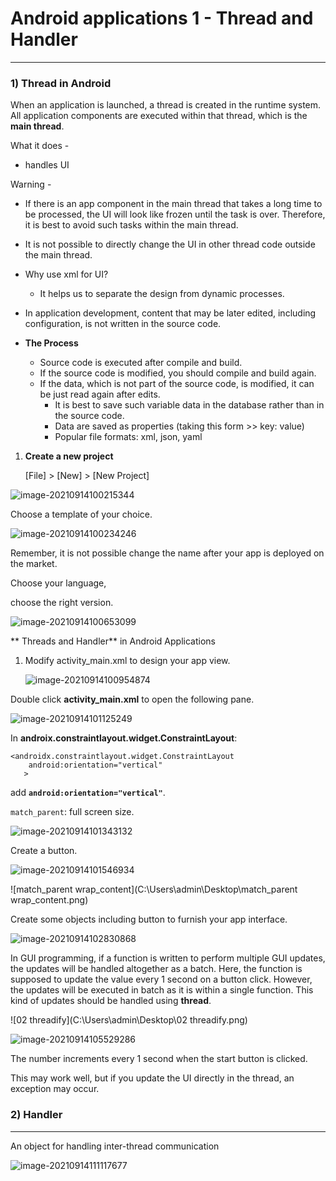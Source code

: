 # Android applications 1 - Thread and Handler

---

### 1) Thread in Android 

When an application is launched, a thread is created in the runtime system. All application components are executed within that thread, which is the **main thread**.

What it does -

-  handles UI

Warning -

- If there is an app component in the main thread that takes a long time to be processed, the UI will look like frozen until the task is over. Therefore, it is best to avoid such tasks within the main thread.
- It is not possible to directly change the UI in other thread code outside the main thread.



- Why use xml for UI?
  - It helps us to separate the design from dynamic processes. 
- In application development, content that may be later edited, including configuration, is not written in the source code.
- **The Process**
  - Source code is executed after compile and build.
  - If the source code is modified, you should compile and build again. 
  - If the data, which is not part of the source code, is modified, it can be just read again after edits.
    - It is best to save such variable data in the database rather than in the source code.
    - Data are saved as properties (taking this form >>  key: value)
    - Popular file formats: xml, json, yaml



1. **Create a new project**

   

   [File] > [New] > [New Project]

![image-20210914100215344](C:\Users\admin\AppData\Roaming\Typora\typora-user-images\image-20210914100215344.png)





Choose a template of your choice. 

![image-20210914100234246](C:\Users\admin\AppData\Roaming\Typora\typora-user-images\image-20210914100234246.png)





Remember, it is not possible change the name after your app is deployed on the market. 

Choose your language, 

choose the right version. 

![image-20210914100653099](C:\Users\admin\AppData\Roaming\Typora\typora-user-images\image-20210914100653099.png)



** Threads and Handler** in Android Applications

1) Modify activity_main.xml to design your app view. 

   ![image-20210914100954874](C:\Users\admin\AppData\Roaming\Typora\typora-user-images\image-20210914100954874.png)

Double click **activity_main.xml** to open the following pane.

![image-20210914101125249](C:\Users\admin\AppData\Roaming\Typora\typora-user-images\image-20210914101125249.png)



In **androix.constraintlayout.widget.ConstraintLayout**:

```
<androidx.constraintlayout.widget.ConstraintLayout 
    android:orientation="vertical"
   >
```

add **```android:orientation="vertical"```**.





```match_parent```: full screen size.

![image-20210914101343132](C:\Users\admin\AppData\Roaming\Typora\typora-user-images\image-20210914101343132.png)



Create a button.

![image-20210914101546934](C:\Users\admin\AppData\Roaming\Typora\typora-user-images\image-20210914101546934.png)





![match_parent wrap_content](C:\Users\admin\Desktop\match_parent wrap_content.png)



Create some objects including button to furnish your app interface.

![image-20210914102830868](C:\Users\admin\AppData\Roaming\Typora\typora-user-images\image-20210914102830868.png)





In GUI programming, if a function is written to perform multiple GUI updates, the updates will be handled altogether as a batch. Here, the function is supposed to update the value every 1 second on a button click. However, the updates will be executed in batch as it is within a single function. This kind of updates should be handled using **thread**.

![02 threadify](C:\Users\admin\Desktop\02 threadify.png)

![image-20210914105529286](C:\Users\admin\AppData\Roaming\Typora\typora-user-images\image-20210914105529286.png)

The number increments every 1 second when the start button is clicked.

This may work well, but if you update the UI directly in the thread, an exception may occur. 





### 2) Handler

---

An object for handling inter-thread communication

![image-20210914111117677](C:\Users\admin\AppData\Roaming\Typora\typora-user-images\image-20210914111117677.png)






